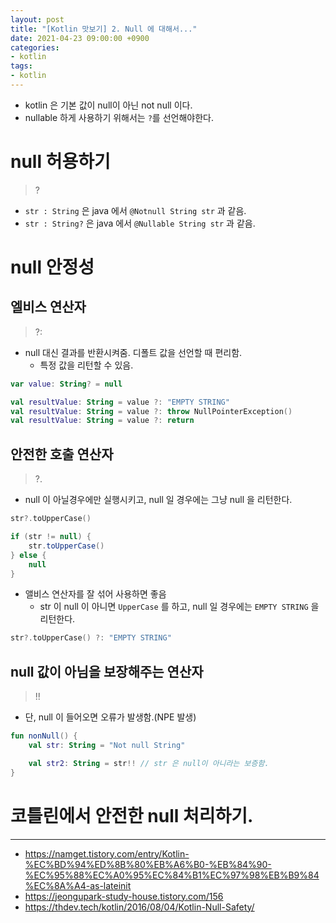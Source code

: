 ```yaml
---
layout: post
title: "[Kotlin 맛보기] 2. Null 에 대해서..."
date: 2021-04-23 09:00:00 +0900
categories:
- kotlin 
tags:
- kotlin
---
```


- kotlin 은 기본 값이 null이 아닌 not null 이다.
- nullable 하게 사용하기 위해서는 `?`를 선언해야한다.

# null 허용하기
> ?

- `str : String` 은 java 에서 `@Notnull String str` 과 같음.
- `str : String?` 은 java 에서 `@Nullable String str` 과 같음.

# null 안정성
## 엘비스 연산자
> ?:

- null 대신 결과를 반환시켜줌. 디폴트 값을 선언할 때 편리함.
  - 특정 값을 리턴할 수 있음.

```kotlin
var value: String? = null

val resultValue: String = value ?: "EMPTY STRING"
val resultValue: String = value ?: throw NullPointerException()
val resultValue: String = value ?: return
```

## 안전한 호출 연산자
> ?.

- null 이 아닐경우에만 실행시키고, null 일 경우에는 그냥 null 을 리턴한다.

```kotlin
str?.toUpperCase()
```

```java
if (str != null) { 
    str.toUpperCase() 
} else { 
    null 
}

```

- 앨비스 연산자를 잘 섞어 사용하면 좋음
  - str 이 null 이 아니면 `UpperCase` 를 하고, null 일 경우에는 `EMPTY STRING` 을 리턴한다.
  
```kotlin
str?.toUpperCase() ?: "EMPTY STRING"
```

## null 값이 아님을 보장해주는 연산자
> !!

- 단, null 이 들어오면 오류가 발생함.(NPE 발생)

```kotlin
fun nonNull() {
    val str: String = "Not null String"

    val str2: String = str!! // str 은 null이 아니라는 보증함.
}
```

# 코틀린에서 안전한 null 처리하기.


---
- https://namget.tistory.com/entry/Kotlin-%EC%BD%94%ED%8B%80%EB%A6%B0-%EB%84%90-%EC%95%88%EC%A0%95%EC%84%B1%EC%97%98%EB%B9%84%EC%8A%A4-as-lateinit
- https://jeongupark-study-house.tistory.com/156
- https://thdev.tech/kotlin/2016/08/04/Kotlin-Null-Safety/
